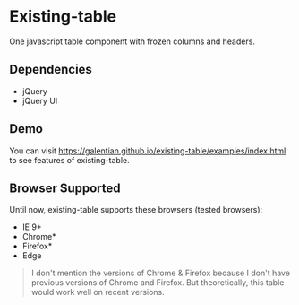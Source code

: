 # Existing-table
One javascript table component with frozen columns and headers.

## Dependencies

- jQuery
- jQuery UI

## Demo
You can visit <https://galentian.github.io/existing-table/examples/index.html> to see features of existing-table.

## Browser Supported
Until now, existing-table supports these browsers (tested browsers):

- IE 9+
- Chrome*
- Firefox*
- Edge

> I don't mention the versions of Chrome & Firefox because I don't have previous versions of Chrome and Firefox. But theoretically, this table would work well on recent versions.

